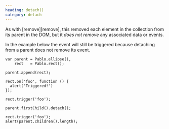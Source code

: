 ```yaml
--- 
heading: detach()
category: detach
---
```


As with [remove][remove], this removed each element in the collection from its parent in the DOM, but it _does not remove_ any associated  data or events.

In the example below the event will still be triggered because detaching from a parent does not remove its event.

    var parent = Pablo.ellipse(),
        rect   = Pablo.rect();

    parent.append(rect);

    rect.on('foo', function () {
      alert('Triggered!')
    });

    rect.trigger('foo');

    parent.firstChild().detach();

    rect.trigger('foo');
    alert(parent.children().length);
